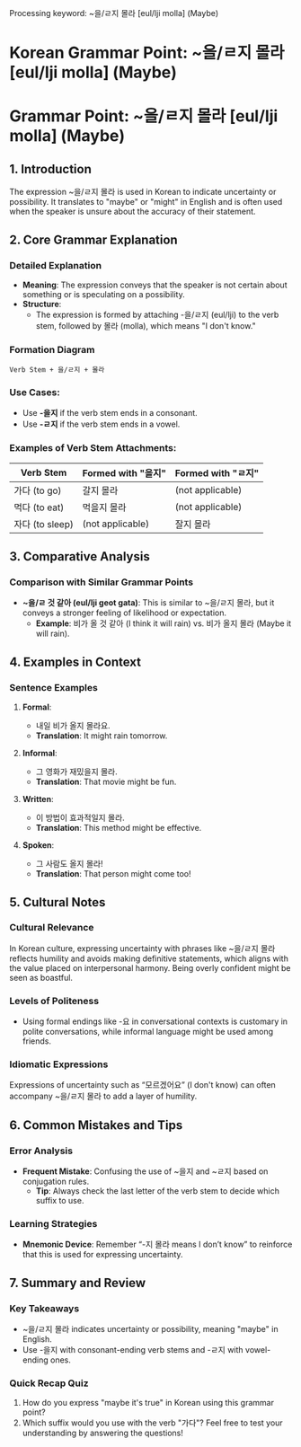 Processing keyword: ~을/ㄹ지 몰라 [eul/lji molla] (Maybe)
# Korean Grammar Point: ~을/ㄹ지 몰라 [eul/lji molla] (Maybe)
# Grammar Point: ~을/ㄹ지 몰라 [eul/lji molla] (Maybe)
## 1. Introduction
The expression ~을/ㄹ지 몰라 is used in Korean to indicate uncertainty or possibility. It translates to "maybe" or "might" in English and is often used when the speaker is unsure about the accuracy of their statement. 
## 2. Core Grammar Explanation
### Detailed Explanation
- **Meaning**: The expression conveys that the speaker is not certain about something or is speculating on a possibility.
- **Structure**: 
  - The expression is formed by attaching -을/ㄹ지 (eul/lji) to the verb stem, followed by 몰라 (molla), which means "I don't know."
  
### Formation Diagram
```
Verb Stem + 을/ㄹ지 + 몰라
```
### Use Cases:
- Use **-을지** if the verb stem ends in a consonant.
- Use **-ㄹ지** if the verb stem ends in a vowel.
### Examples of Verb Stem Attachments:
| Verb Stem     | Formed with "을지" | Formed with "ㄹ지" |
|---------------|------------------|------------------|
| 가다 (to go)  | 갈지 몰라       | (not applicable) |
| 먹다 (to eat) | 먹을지 몰라     | (not applicable) |
| 자다 (to sleep)| (not applicable) | 잘지 몰라        |
## 3. Comparative Analysis
### Comparison with Similar Grammar Points
- **~을/ㄹ 것 같아 (eul/lji geot gata)**: This is similar to ~을/ㄹ지 몰라, but it conveys a stronger feeling of likelihood or expectation. 
  - **Example**: 비가 올 것 같아 (I think it will rain) vs. 비가 올지 몰라 (Maybe it will rain).
## 4. Examples in Context
### Sentence Examples
1. **Formal**: 
   - 내일 비가 올지 몰라요. 
   - **Translation**: It might rain tomorrow.
   
2. **Informal**: 
   - 그 영화가 재밌을지 몰라.
   - **Translation**: That movie might be fun.
3. **Written**: 
   - 이 방법이 효과적일지 몰라.
   - **Translation**: This method might be effective.
4. **Spoken**: 
   - 그 사람도 올지 몰라!
   - **Translation**: That person might come too!
## 5. Cultural Notes
### Cultural Relevance
In Korean culture, expressing uncertainty with phrases like ~을/ㄹ지 몰라 reflects humility and avoids making definitive statements, which aligns with the value placed on interpersonal harmony. Being overly confident might be seen as boastful.
### Levels of Politeness
- Using formal endings like -요 in conversational contexts is customary in polite conversations, while informal language might be used among friends.
### Idiomatic Expressions
Expressions of uncertainty such as “모르겠어요” (I don't know) can often accompany ~을/ㄹ지 몰라 to add a layer of humility.
## 6. Common Mistakes and Tips
### Error Analysis
- **Frequent Mistake**: Confusing the use of ~을지 and ~ㄹ지 based on conjugation rules. 
  - **Tip**: Always check the last letter of the verb stem to decide which suffix to use.
### Learning Strategies
- **Mnemonic Device**: Remember “-지 몰라 means I don’t know” to reinforce that this is used for expressing uncertainty.
## 7. Summary and Review
### Key Takeaways
- ~을/ㄹ지 몰라 indicates uncertainty or possibility, meaning "maybe" in English.
- Use -을지 with consonant-ending verb stems and -ㄹ지 with vowel-ending ones.
### Quick Recap Quiz
1. How do you express "maybe it's true" in Korean using this grammar point?
2. Which suffix would you use with the verb "가다"? 
Feel free to test your understanding by answering the questions!
